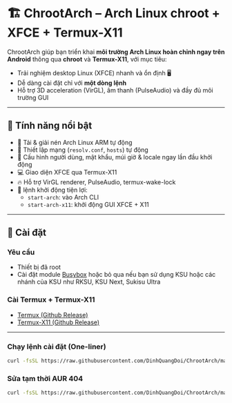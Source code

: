 # 🏗️ ChrootArch – Arch Linux chroot + XFCE + Termux-X11

ChrootArch giúp bạn triển khai **môi trường Arch Linux hoàn chỉnh ngay trên Android** thông qua **chroot** và **Termux-X11**, với mục tiêu:
- Trải nghiệm desktop Linux (XFCE) nhanh và ổn định 🖥️
- Dễ dàng cài đặt chỉ với **một dòng lệnh**
- Hỗ trợ 3D acceleration (VirGL), âm thanh (PulseAudio) và đầy đủ môi trường GUI

---

## 🚀 Tính năng nổi bật

- 🐧 Tải & giải nén Arch Linux ARM tự động  
- 🔧 Thiết lập mạng (`resolv.conf`, `hosts`) tự động  
- 👤 Cấu hình người dùng, mật khẩu, múi giờ & locale ngay lần đầu khởi động  
- 💻 Giao diện XFCE qua Termux-X11  
- 🔥 Hỗ trợ VirGL renderer, PulseAudio, termux-wake-lock  
- 🧰 lệnh khởi động tiện lợi:
  - `start-arch`: vào Arch CLI
  - `start-arch-x11`: khởi động GUI XFCE + X11

---

## 🔧 Cài đặt

### Yêu cầu
- Thiết bị đã root
- Cài đặt module [Busybox](https://github.com/Magisk-Modules-Alt-Repo/BuiltIn-BusyBox/releases) hoặc bỏ qua nếu bạn sử dụng KSU hoặc các nhánh của KSU như RKSU, KSU Next, Sukisu Ultra 

### Cài Termux + Termux-X11

- [Termux (Github Release)](https://github.com/termux/termux-app/releases)
- [Termux-X11 (Github Release)](https://github.com/termux/termux-x11/releases)

---

### Chạy lệnh cài đặt (One-liner)

```bash
curl -fsSL https://raw.githubusercontent.com/DinhQuangDoi/ChrootArch/main/install.sh | bash
```
### Sửa tạm thời AUR 404
```bash
curl -fsSL https://raw.githubusercontent.com/DinhQuangDoi/ChrootArch/main/mirrorfix.sh | bash
